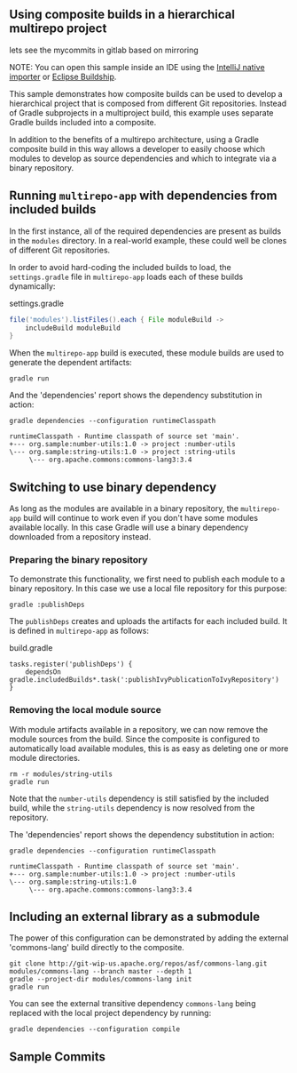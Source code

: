 ## Using composite builds in a hierarchical multirepo project
lets see the mycommits in gitlab based on mirroring

NOTE: You can open this sample inside an IDE using the [IntelliJ native importer](https://www.jetbrains.com/help/idea/gradle.html#gradle_import_project_start) or [Eclipse Buildship](https://projects.eclipse.org/projects/tools.buildship).


This sample demonstrates how composite builds can be used to develop a hierarchical project that is composed from different Git repositories. Instead of Gradle subprojects in a multiproject build, this example uses separate Gradle builds included into a composite.

In addition to the benefits of a multirepo architecture, using a Gradle composite build in this way allows a developer to easily choose which modules to develop as source dependencies and which to integrate via a binary repository.

## Running `multirepo-app` with dependencies from included builds

In the first instance, all of the required dependencies are present as builds in the `modules` directory. In a real-world example, these could well be clones of different Git repositories.

In order to avoid hard-coding the included builds to load, the `settings.gradle` file in `multirepo-app` loads each of these builds dynamically:

settings.gradle
```groovy
file('modules').listFiles().each { File moduleBuild ->
    includeBuild moduleBuild
}
```
When the `multirepo-app` build is executed, these module builds are used to generate the dependent artifacts:

```
gradle run
```

And the 'dependencies' report shows the dependency substitution in action:

```
gradle dependencies --configuration runtimeClasspath
```

```
runtimeClasspath - Runtime classpath of source set 'main'.
+--- org.sample:number-utils:1.0 -> project :number-utils
\--- org.sample:string-utils:1.0 -> project :string-utils
     \--- org.apache.commons:commons-lang3:3.4
```

## Switching to use binary dependency

As long as the modules are available in a binary repository, the `multirepo-app` build will continue to work even if you don't have some modules available locally. In this case Gradle will use a binary dependency downloaded from a repository instead.

### Preparing the binary repository

To demonstrate this functionality, we first need to publish each module to a binary repository. In this case we use a local file repository for this purpose:

```
gradle :publishDeps
```

The `publishDeps` creates and uploads the artifacts for each included build. It is defined in `multirepo-app` as follows:

build.gradle
```
tasks.register('publishDeps') {
    dependsOn gradle.includedBuilds*.task(':publishIvyPublicationToIvyRepository')
}
```

### Removing the local module source

With module artifacts available in a repository, we can now remove the module sources from the build. Since the composite is configured to automatically load available modules, this is as easy as deleting one or more module directories.

```
rm -r modules/string-utils
gradle run
```

Note that the `number-utils` dependency is still satisfied by the included build, while the `string-utils` dependency is now resolved from the repository.

The 'dependencies' report shows the dependency substitution in action:

```
gradle dependencies --configuration runtimeClasspath
```

```
runtimeClasspath - Runtime classpath of source set 'main'.
+--- org.sample:number-utils:1.0 -> project :number-utils
\--- org.sample:string-utils:1.0
     \--- org.apache.commons:commons-lang3:3.4
```

## Including an external library as a submodule

The power of this configuration can be demonstrated by adding the external 'commons-lang' build directly to the composite.

```
git clone http://git-wip-us.apache.org/repos/asf/commons-lang.git modules/commons-lang --branch master --depth 1
gradle --project-dir modules/commons-lang init
gradle run
```

You can see the external transitive dependency `commons-lang` being replaced with the local project dependency by running:

```
gradle dependencies --configuration compile
```
## Sample Commits
